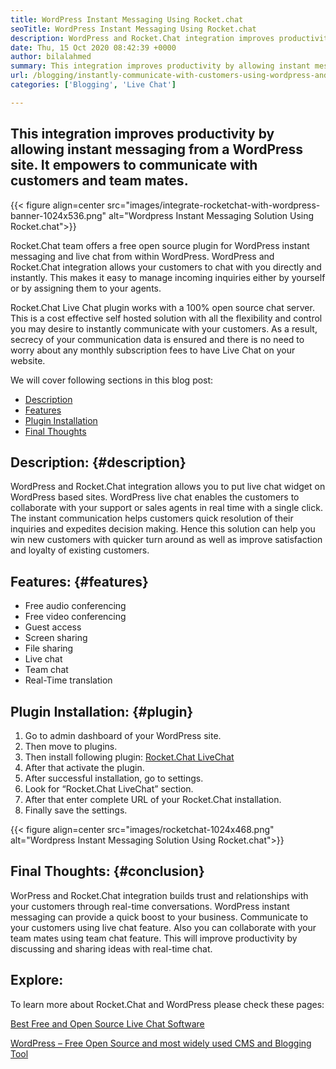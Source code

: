 ```yaml
---
title: WordPress Instant Messaging Using Rocket.chat
seoTitle: WordPress Instant Messaging Using Rocket.chat
description: WordPress and Rocket.Chat integration improves productivity by allowing instant messaging solution. It helps you to communicate affectively and timely.
date: Thu, 15 Oct 2020 08:42:39 +0000
author: bilalahmed
summary: This integration improves productivity by allowing instant messaging from a WordPress site. It empowers to communicate with customers and team mates.
url: /blogging/instantly-communicate-with-customers-using-wordpress-and-rocket-chat/
categories: ['Blogging', 'Live Chat']

---
```

## This integration improves productivity by allowing instant messaging from a WordPress site. It empowers to communicate with customers and team mates.

{{< figure align=center src="images/integrate-rocketchat-with-wordpress-banner-1024x536.png" alt="Wordpress Instant Messaging Solution Using Rocket.chat">}}  

Rocket.Chat team offers a free open source plugin for WordPress instant messaging and live chat from within WordPress. WordPress and Rocket.Chat integration allows your customers to chat with you directly and instantly. This makes it easy to manage incoming inquiries either by yourself or by assigning them to your agents.

Rocket.Chat Live Chat plugin works with a 100% open source chat server. This is a cost effective self hosted solution with all the flexibility and control you may desire to instantly communicate with your customers. As a result, secrecy of your communication data is ensured and there is no need to worry about any monthly subscription fees to have Live Chat on your website.

We will cover following sections in this blog post:

  * [Description][1]
  * [Features][2]
  * [Plugin Installation][3]
  * [Final Thoughts][4]

## Description: {#description}

WordPress and Rocket.Chat integration allows you to put live chat widget on WordPress based sites. WordPress live chat enables the customers to collaborate with your support or sales agents in real time with a single click. The instant communication helps customers quick resolution of their inquiries and expedites decision making. Hence this solution can help you win new customers with quicker turn around as well as improve satisfaction and loyalty of existing customers.

## Features: {#features}

  * Free audio conferencing
  * Free video conferencing
  * Guest access
  * Screen sharing
  * File sharing
  * Live chat
  * Team chat
  * Real-Time translation

## Plugin Installation: {#plugin}

  1. Go to admin dashboard of your WordPress site.
  2. Then move to plugins.
  3. Then install following plugin: [Rocket.Chat LiveChat][5]
  4. After that activate the plugin.
  5. After successful installation, go to settings.
  6. Look for “Rocket.Chat LiveChat” section.
  7. After that enter complete URL of your Rocket.Chat installation.
  8. Finally save the settings.

{{< figure align=center src="images/rocketchat-1024x468.png" alt="Wordpress Instant Messaging Solution Using Rocket.chat">}}  

## Final Thoughts: {#conclusion}

WorPress and Rocket.Chat integration builds trust and relationships with your customers through real-time conversations. WordPress instant messaging can provide a quick boost to your business. Communicate to your customers using live chat feature. Also you can collaborate with your team mates using team chat feature. This will improve productivity by discussing and sharing ideas with real-time chat.

## Explore:

To learn more about Rocket.Chat and WordPress please check these pages:

[Best Free and Open Source Live Chat Software][6]

[WordPress – Free Open Source and most widely used CMS and Blogging Tool][7]

 [1]: #description
 [2]: #features
 [3]: #plugin
 [4]: #conclusion
 [5]: https://wordpress.org/plugins/rocketchat-livechat/
 [6]: https://products.containerize.com/live-chat
 [7]: https://href.li/?https://products.containerize.com/blogging/wordpress